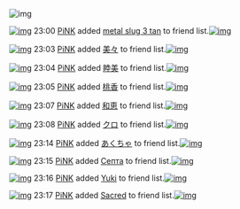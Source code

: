 ![img](http://gdrive-cdn.herokuapp.com/537b65a5bc09f0000721dda7/512px-barcode.png)

[![img](http://www.deviantsart.com/jtri0r.jpeg)](http://www.barcodekanojo.com/user/322777/PiNK) 23:00 [PiNK](http://www.barcodekanojo.com/user/322777/PiNK) added [metal slug 3 tan](http://www.barcodekanojo.com/kanojo/2397415/metal%20slug%203%20tan) to friend list.[![img](http://www.deviantsart.com/3gl1g76.png)](http://www.barcodekanojo.com/kanojo/2397415/metal%20slug%203%20tan)

[![img](http://www.deviantsart.com/jtri0r.jpeg)](http://www.barcodekanojo.com/user/322777/PiNK) 23:03 [PiNK](http://www.barcodekanojo.com/user/322777/PiNK) added [美々](http://www.barcodekanojo.com/kanojo/2615655/%E7%BE%8E%E3%80%85) to friend list.[![img](http://www.deviantsart.com/i363b3.png)](http://www.barcodekanojo.com/kanojo/2615655/%E7%BE%8E%E3%80%85)

[![img](http://www.deviantsart.com/jtri0r.jpeg)](http://www.barcodekanojo.com/user/322777/PiNK) 23:04 [PiNK](http://www.barcodekanojo.com/user/322777/PiNK) added [睦美](http://www.barcodekanojo.com/kanojo/2594426/%E7%9D%A6%E7%BE%8E) to friend list.[![img](http://www.deviantsart.com/31spfuq.png)](http://www.barcodekanojo.com/kanojo/2594426/%E7%9D%A6%E7%BE%8E)

[![img](http://www.deviantsart.com/jtri0r.jpeg)](http://www.barcodekanojo.com/user/322777/PiNK) 23:05 [PiNK](http://www.barcodekanojo.com/user/322777/PiNK) added [桃香](http://www.barcodekanojo.com/kanojo/2628020/%E6%A1%83%E9%A6%99) to friend list.[![img](http://www.deviantsart.com/r5fkl0.png)](http://www.barcodekanojo.com/kanojo/2628020/%E6%A1%83%E9%A6%99)

[![img](http://www.deviantsart.com/jtri0r.jpeg)](http://www.barcodekanojo.com/user/322777/PiNK) 23:07 [PiNK](http://www.barcodekanojo.com/user/322777/PiNK) added [和恵](http://www.barcodekanojo.com/kanojo/2594608/%E5%92%8C%E6%81%B5) to friend list.[![img](http://www.deviantsart.com/36ehplc.png)](http://www.barcodekanojo.com/kanojo/2594608/%E5%92%8C%E6%81%B5)

[![img](http://www.deviantsart.com/jtri0r.jpeg)](http://www.barcodekanojo.com/user/322777/PiNK) 23:08 [PiNK](http://www.barcodekanojo.com/user/322777/PiNK) added [クロ](http://www.barcodekanojo.com/kanojo/1836575/%E3%82%AF%E3%83%AD) to friend list.[![img](http://www.deviantsart.com/250argt.png)](http://www.barcodekanojo.com/kanojo/1836575/%E3%82%AF%E3%83%AD)

[![img](http://www.deviantsart.com/jtri0r.jpeg)](http://www.barcodekanojo.com/user/322777/PiNK) 23:14 [PiNK](http://www.barcodekanojo.com/user/322777/PiNK) added [あくちゃ](http://www.barcodekanojo.com/kanojo/2662708/%E3%81%82%E3%81%8F%E3%81%A1%E3%82%83) to friend list.[![img](http://www.deviantsart.com/ogmlq.png)](http://www.barcodekanojo.com/kanojo/2662708/%E3%81%82%E3%81%8F%E3%81%A1%E3%82%83)

[![img](http://www.deviantsart.com/jtri0r.jpeg)](http://www.barcodekanojo.com/user/322777/PiNK) 23:15 [PiNK](http://www.barcodekanojo.com/user/322777/PiNK) added [Септа](http://www.barcodekanojo.com/kanojo/2579992/%D0%A1%D0%B5%D0%BF%D1%82%D0%B0) to friend list.[![img](http://www.deviantsart.com/2a5rfm8.png)](http://www.barcodekanojo.com/kanojo/2579992/%D0%A1%D0%B5%D0%BF%D1%82%D0%B0)

[![img](http://www.deviantsart.com/jtri0r.jpeg)](http://www.barcodekanojo.com/user/322777/PiNK) 23:16 [PiNK](http://www.barcodekanojo.com/user/322777/PiNK) added [Yuki](http://www.barcodekanojo.com/kanojo/2623433/Yuki) to friend list.[![img](http://www.deviantsart.com/abqttg.png)](http://www.barcodekanojo.com/kanojo/2623433/Yuki)

[![img](http://www.deviantsart.com/jtri0r.jpeg)](http://www.barcodekanojo.com/user/322777/PiNK) 23:17 [PiNK](http://www.barcodekanojo.com/user/322777/PiNK) added [Sacred](http://www.barcodekanojo.com/kanojo/2605028/Sacred) to friend list.[![img](http://www.deviantsart.com/1mklkr.png)](http://www.barcodekanojo.com/kanojo/2605028/Sacred)

